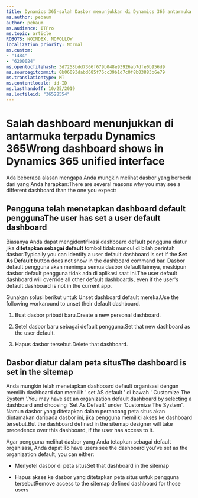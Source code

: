 ```yaml
---
title: Dynamics 365-salah Dasbor menunjukkan di Dynamics 365 antarmuka terpadu
ms.author: pebaum
author: pebaum
ms.audience: ITPro
ms.topic: article
ROBOTS: NOINDEX, NOFOLLOW
localization_priority: Normal
ms.custom:
- "1484"
- "6200024"
ms.openlocfilehash: 3d7258bdd7366f679b048e93926ab7dfe0b956d9
ms.sourcegitcommit: 0b06093dabd685f76cc39b1d7c0f8b03883b6e79
ms.translationtype: MT
ms.contentlocale: id-ID
ms.lasthandoff: 10/25/2019
ms.locfileid: "36528554"
---
```

# <a name="wrong-dashboard-shows-in-dynamics-365-unified-interface"></a><span data-ttu-id="0c9ae-102">Salah dashboard menunjukkan di antarmuka terpadu Dynamics 365</span><span class="sxs-lookup"><span data-stu-id="0c9ae-102">Wrong dashboard shows in Dynamics 365 unified interface</span></span>

<span data-ttu-id="0c9ae-103">Ada beberapa alasan mengapa Anda mungkin melihat dasbor yang berbeda dari yang Anda harapkan:</span><span class="sxs-lookup"><span data-stu-id="0c9ae-103">There are several reasons why you may see a different dashboard than the one you expect:</span></span>

## <a name="the-user-has-set-a-user-default-dashboard"></a><span data-ttu-id="0c9ae-104">Pengguna telah menetapkan dashboard default pengguna</span><span class="sxs-lookup"><span data-stu-id="0c9ae-104">The user has set a user default dashboard</span></span> 

<span data-ttu-id="0c9ae-105">Biasanya Anda dapat mengidentifikasi dashboard default pengguna diatur jika **ditetapkan sebagai default** tombol tidak muncul di bilah perintah dasbor.</span><span class="sxs-lookup"><span data-stu-id="0c9ae-105">Typically you can identify a user default dashboard is set if the **Set As Default** button does not show in the dashboard command bar.</span></span> <span data-ttu-id="0c9ae-106">Dasbor default pengguna akan menimpa semua dasbor default lainnya, meskipun dasbor default pengguna tidak ada di aplikasi saat ini.</span><span class="sxs-lookup"><span data-stu-id="0c9ae-106">The user default dashboard will override all other default dashboards, even if the user's default dashboard is not in the current app.</span></span>

<span data-ttu-id="0c9ae-107">Gunakan solusi berikut untuk Unset dashboard default mereka.</span><span class="sxs-lookup"><span data-stu-id="0c9ae-107">Use the following workaround to unset their default dashboard.</span></span>

1. <span data-ttu-id="0c9ae-108">Buat dasbor pribadi baru.</span><span class="sxs-lookup"><span data-stu-id="0c9ae-108">Create a new personal dashboard.</span></span>

2. <span data-ttu-id="0c9ae-109">Setel dasbor baru sebagai default pengguna.</span><span class="sxs-lookup"><span data-stu-id="0c9ae-109">Set that new dashboard as the user default.</span></span>

3. <span data-ttu-id="0c9ae-110">Hapus dasbor tersebut.</span><span class="sxs-lookup"><span data-stu-id="0c9ae-110">Delete that dashboard.</span></span>

## <a name="the-dashboard-is-set-in-the-sitemap"></a><span data-ttu-id="0c9ae-111">Dasbor diatur dalam peta situs</span><span class="sxs-lookup"><span data-stu-id="0c9ae-111">The dashboard is set in the sitemap</span></span>

<span data-ttu-id="0c9ae-112">Anda mungkin telah menetapkan dashboard default organisasi dengan memilih dashboard dan memilih ' set AS default ' di bawah ' Customize The System '.</span><span class="sxs-lookup"><span data-stu-id="0c9ae-112">You may have set an organization default dashboard by selecting a dashboard and choosing 'Set As Default' under 'Customize The System'.</span></span> <span data-ttu-id="0c9ae-113">Namun dasbor yang ditetapkan dalam perancang peta situs akan diutamakan daripada dasbor ini, jika pengguna memiliki akses ke dashboard tersebut.</span><span class="sxs-lookup"><span data-stu-id="0c9ae-113">But the dashboard defined in the sitemap designer will take precedence over this dashboard, if the user has access to it.</span></span>

<span data-ttu-id="0c9ae-114">Agar pengguna melihat dasbor yang Anda tetapkan sebagai default organisasi, Anda dapat:</span><span class="sxs-lookup"><span data-stu-id="0c9ae-114">To have users see the dashboard you've set as the organization default, you can either:</span></span>

* <span data-ttu-id="0c9ae-115">Menyetel dasbor di peta situs</span><span class="sxs-lookup"><span data-stu-id="0c9ae-115">Set that dashboard in the sitemap</span></span>

* <span data-ttu-id="0c9ae-116">Hapus akses ke dasbor yang ditetapkan peta situs untuk pengguna tersebut</span><span class="sxs-lookup"><span data-stu-id="0c9ae-116">Remove access to the sitemap defined dashboard for those users</span></span>
